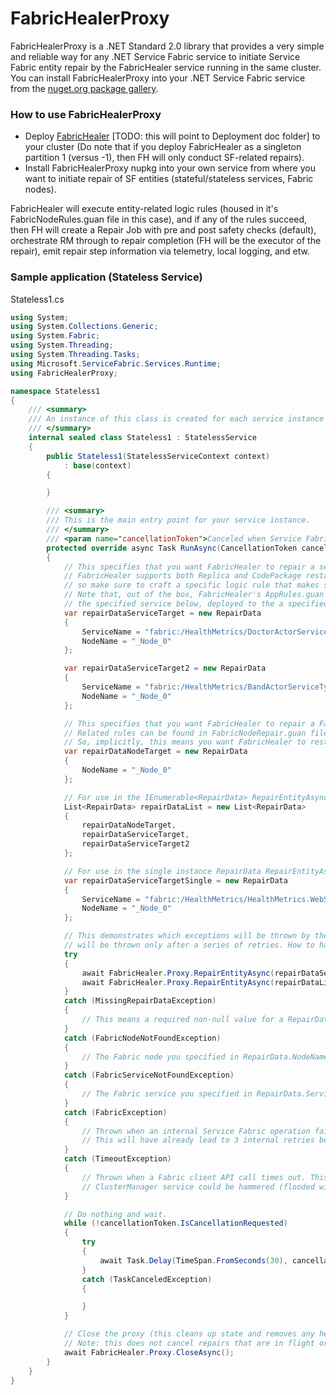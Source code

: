 ﻿# FabricHealerProxy

FabricHealerProxy is a .NET Standard 2.0 library that provides a very simple and reliable way for any .NET Service Fabric service to initiate Service Fabric entity repair by the FabricHealer service running in the same cluster. You can install FabricHealerProxy into your .NET Service Fabric service from the [nuget.org package gallery](...). 

### How to use FabricHealerProxy

- Deploy [FabricHealer](https://github.com/microsoft/service-fabric-healer/releases) [TODO: this will point to Deployment doc folder] to your cluster (Do note that if you deploy FabricHealer as a singleton partition 1 (versus -1), then FH will only conduct SF-related repairs).
- Install FabricHealerProxy nupkg into your own service from where you want to initiate repair of SF entities (stateful/stateless services, Fabric nodes).

FabricHealer will execute entity-related logic rules (housed in it's FabricNodeRules.guan file in this case), and if any of the rules succeed, then FH will create a Repair Job with pre and post safety checks (default),
orchestrate RM through to repair completion (FH will be the executor of the repair), emit repair step information via telemetry, local logging, and etw.

### Sample application (Stateless Service)

Stateless1.cs 

```C#
using System;
using System.Collections.Generic;
using System.Fabric;
using System.Threading;
using System.Threading.Tasks;
using Microsoft.ServiceFabric.Services.Runtime;
using FabricHealerProxy;

namespace Stateless1
{
    /// <summary>
    /// An instance of this class is created for each service instance by the Service Fabric runtime.
    /// </summary>
    internal sealed class Stateless1 : StatelessService
    {
        public Stateless1(StatelessServiceContext context)
            : base(context)
        {

        }

        /// <summary>
        /// This is the main entry point for your service instance.
        /// </summary>
        /// <param name="cancellationToken">Canceled when Service Fabric needs to shut down this service instance.</param>
        protected override async Task RunAsync(CancellationToken cancellationToken)
        {
            // This specifies that you want FabricHealer to repair a service instance deployed to a Fabric node named NodeName.
            // FabricHealer supports both Replica and CodePackage restarts of services. The logic rules will dictate which one of these happens,
            // so make sure to craft a specific logic rule that makes sense for you (and use some logic!).
            // Note that, out of the box, FabricHealer's AppRules.guan file (located in the FabricHealer project's PackageRoot/Config/LogicRules folder) already has a restart replica catch-all (applies to any service) rule that will restart the primary replica of
            // the specified service below, deployed to the a specified Fabric node. 
            var repairDataServiceTarget = new RepairData
            {
                ServiceName = "fabric:/HealthMetrics/DoctorActorServiceType",
                NodeName = "_Node_0"
            };

            var repairDataServiceTarget2 = new RepairData
            {
                ServiceName = "fabric:/HealthMetrics/BandActorServiceType",
                NodeName = "_Node_0"
            };

            // This specifies that you want FabricHealer to repair a Fabric node named NodeName. The only supported repair in FabricHealer is a Restart.
            // Related rules can be found in FabricNodeRepair.guan file in the FabricHealer project's PackageRoot/Config/LogicRules folder.
            // So, implicitly, this means you want FabricHealer to restart _Node_0. You can of course modify the related logic rules to do something else. It's up to you!
            var repairDataNodeTarget = new RepairData
            {
                NodeName = "_Node_0"
            };

            // For use in the IEnumerable<RepairData> RepairEntityAsync overload.
            List<RepairData> repairDataList = new List<RepairData>
            {
                repairDataNodeTarget,
                repairDataServiceTarget,
                repairDataServiceTarget2
            };

            // For use in the single instance RepairData RepairEntityAsync overload.
            var repairDataServiceTargetSingle = new RepairData
            {
                ServiceName = "fabric:/HealthMetrics/HealthMetrics.WebServiceType",
                NodeName = "_Node_0"
            };

            // This demonstrates which exceptions will be thrown by the API. The first three represent user error (most likely). The last two are internal SF issues which 
            // will be thrown only after a series of retries. How to handle these is up to you.
            try
            {
                await FabricHealer.Proxy.RepairEntityAsync(repairDataServiceTargetSingle, cancellationToken, TimeSpan.FromMinutes(5)).ConfigureAwait(false);
                await FabricHealer.Proxy.RepairEntityAsync(repairDataList, cancellationToken, TimeSpan.FromMinutes(5)).ConfigureAwait(false);
            }
            catch (MissingRepairDataException)
            {
                // This means a required non-null value for a RepairData property was not specified. For example, RepairData.NodeName was not set.
            }
            catch (FabricNodeNotFoundException)
            {
                // The Fabric node you specified in RepairData.NodeName does not exist.
            }
            catch (FabricServiceNotFoundException)
            {
                // The Fabric service you specified in RepairData.ServiceName does not exist.
            }
            catch (FabricException)
            {
                // Thrown when an internal Service Fabric operation fails. Internally, RepairEntityAsync will retry failed Fabric client operations 3 times.
                // This will have already lead to 3 internal retries before surfacing here.
            }
            catch (TimeoutException)
            {
                // Thrown when a Fabric client API call times out. This will have already lead to 3 internal retries before surfacing here.
                // ClusterManager service could be hammered (flooded with queries), for example. You could retry RepairEntityAsync again after you wait a bit..
            }

            // Do nothing and wait.
            while (!cancellationToken.IsCancellationRequested)
            {
                try
                {
                    await Task.Delay(TimeSpan.FromSeconds(30), cancellationToken);
                }
                catch (TaskCanceledException)
                {

                }
            }

            // Close the proxy (this cleans up state and removes any health reports that are currently active (not expired)).
            // Note: this does not cancel repairs that are in flight or in the FabricHealer internal repair queue.
            await FabricHealer.Proxy.CloseAsync();
        } 
    }
}
```

